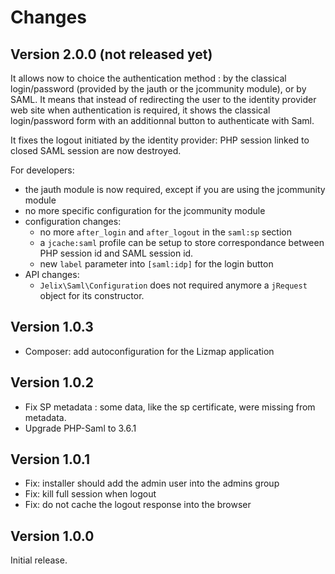 Changes
=======

Version 2.0.0 (not released yet)
--------------------------------

It allows now to choice the authentication method : by the classical login/password
(provided by the jauth or the jcommunity module), or by SAML. It means that
instead of redirecting the user to the identity provider web site when authentication
is required, it shows the classical login/password form with an additionnal button
to authenticate with Saml.

It fixes the logout initiated by the identity provider: PHP session linked to
closed SAML session are now destroyed.


For developers:
- the jauth module is now required, except if you are using the jcommunity module
- no more specific configuration for the jcommunity module
- configuration changes:
  - no more `after_login` and `after_logout` in the `saml:sp` section
  - a `jcache:saml` profile can be setup to store correspondance between PHP session
    id and SAML session id.
  - new `label` parameter into  `[saml:idp]` for the login button 
- API changes: 
  - `Jelix\Saml\Configuration` does not required anymore a `jRequest` object for
     its constructor.


Version 1.0.3
-------------

- Composer: add autoconfiguration for the Lizmap application

Version 1.0.2
-------------

- Fix SP metadata : some data, like the sp certificate, were missing from metadata.
- Upgrade PHP-Saml to 3.6.1

Version 1.0.1
-------------

- Fix: installer should add the admin user into the admins group
- Fix: kill full session when logout
- Fix: do not cache the logout response into the browser

Version 1.0.0
-------------

Initial release.
